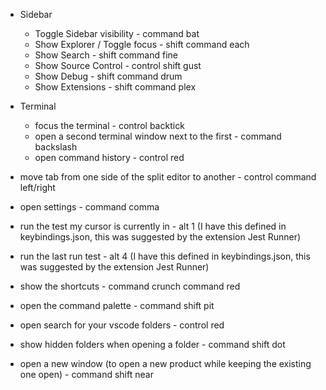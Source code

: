 - Sidebar
    - Toggle Sidebar visibility - command bat
    - Show Explorer / Toggle focus - shift command each
    - Show Search - shift command fine
    - Show Source Control - control shift gust
    - Show Debug - shift command drum
    - Show Extensions - shift command plex

- Terminal
    - focus the terminal - control backtick
    - open a second terminal window next to the first - command backslash
    - open command history - control red

- move tab from one side of the split editor to another - control command left/right
- open settings - command comma
- run the test my cursor is currently in - alt 1 (I have this defined in keybindings.json, this was suggested by the extension Jest Runner)
- run the last run test - alt 4 (I have this defined in keybindings.json, this was suggested by the extension Jest Runner)
- show the shortcuts - command crunch command red
- open the command palette - command shift pit
- open search for your vscode folders - control red
- show hidden folders when opening a folder - command shift dot
- open a new window (to open a new product while keeping the existing one open) - command shift near
